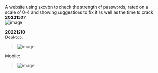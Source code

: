 A website using zxcvbn to check the strength of passwords, rated on a scale of 0-4 and showing suggestions to fix it as well as the time to crack
**20221207**</br>
![image](https://user-images.githubusercontent.com/50123021/206679851-75ef7272-a0e9-4027-b58c-8bd77ac1629c.png)

**20221210**</br>
Desktop:
> ![image](https://user-images.githubusercontent.com/50123021/206826930-6fd3e09a-f166-46f2-81f6-eb4df3a26c64.png)

Mobile:
> ![image](https://user-images.githubusercontent.com/50123021/206826917-296a9641-eff4-41d4-8e9d-6c8593b7dede.png)

